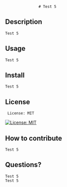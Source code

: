                    # Test 5  
  
  ## Description
    Test 5  
  
  ## Usage
    Test 5
    
  ## Install
    Test 5   
    
  ## License
     License: MIT
[![License: MIT](https://img.shields.io/badge/License-MIT-yellow.svg)](https://opensource.org/licenses/MIT) 
  
  ## How to contribute
    Test 5
    
  ## Questions?
    Test 5
    Test 5

  